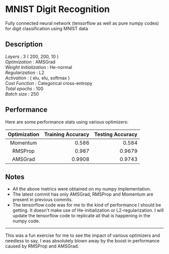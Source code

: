 # MNIST Digit Recognition
Fully connected neural network (tensorflow as well as pure numpy codes) for digit classification using MNIST data

## Description  
*Layers* : 3 ( 200, 200, 10 )  
*Optimization* : AMSGrad  
*Weight Initialization* : He-normal  
*Regularization* : L2  
*Activation* : ( elu, elu, softmax )  
*Cost Function* : Categorical cross-entropy  
*Total epochs* : 100  
*Batch size* : 250  

## Performance
Here are some performance stats using various optimizers: 
  
|Optimization   | Training Accuracy | Testing Accuracy |  
|:-------------:|------------------:|-----------------:|  
|Momentum       | 0.586             | 0.584            |  
|RMSProp        | 0.987             | 0.9679           |  
|AMSGrad        | 0.9908            | 0.9743           |

## Notes

* All the above metrics were obtained on my numpy implementation.  
* The latest commit has only AMSGrad, RMSProp and Momentum are present in previous commits.  
* The tensorflow code was for me to the kind of performance I should be getting. It doesn't make use of He-initialization or
L2-regularization. I will update the tensorflow code to replicate all that is happening in the numpy code.  

---  

This was a fun exercise for me to see the impact of various optimizers and needless to say, I was absolutely blown away by
the boost in performance caused by RMSProp and AMSGrad.  
